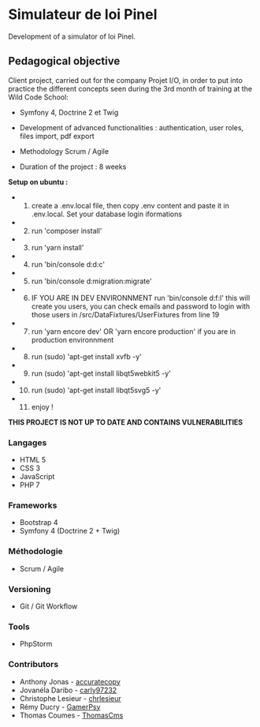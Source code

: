 # Simulateur de loi Pinel

Development of a simulator of loi Pinel.

## Pedagogical objective

Client project, carried out for the company Projet I/O, in order to put into practice the different concepts seen during
the 3rd month of training at the Wild Code School:
* Symfony 4, Doctrine 2 et Twig
* Development of advanced functionalities : authentication, user roles, files import, pdf export
* Methodology Scrum / Agile

* Duration of the project : 8 weeks

**Setup on ubuntu :**
* 1) create a .env.local file, then copy .env content and paste it in .env.local. Set your database login iformations
* 2) run 'composer install'
* 3) run 'yarn install'
* 4) run 'bin/console d:d:c'
* 5) run 'bin/console d:migration:migrate'
* 6) IF YOU ARE IN DEV ENVIRONNMENT run 'bin/console d:f:l' this will create you users, you can check emails and password to login with those users in /src/DataFixtures/UserFixtures from line 19
* 7) run 'yarn encore dev' OR 'yarn encore production' if you are in production environnment
* 8) run (sudo) 'apt-get install xvfb -y'
* 9) run (sudo) 'apt-get install libqt5webkit5 -y'
* 10) run (sudo) 'apt-get install libqt5svg5 -y'
* 11) enjoy !  

**THIS PROJECT IS NOT UP TO DATE AND CONTAINS VULNERABILITIES**

### Langages
* HTML 5
* CSS 3
* JavaScript
* PHP 7

### Frameworks
* Bootstrap 4
* Symfony 4 (Doctrine 2 + Twig)

### Méthodologie
* Scrum / Agile

### Versioning
* Git / Git Workflow

### Tools
* PhpStorm

### Contributors

* Anthony Jonas - [accuratecopy](https://github.com/accuratecopy)
* Jovanéla Daribo - [carly97232](https://github.com/carly97232)
* Christophe Lesieur - [chrlesieur](https://github.com/chrlesieur)
* Rémy Ducry - [GamerPsy](https://github.com/GamerPsy)
* Thomas Coumes - [ThomasCms](https://github.com/ThomasCms)
